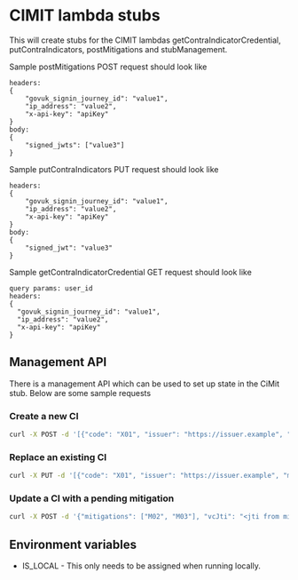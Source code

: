 # CIMIT lambda stubs
This will create stubs for the CIMIT lambdas getContraIndicatorCredential,
putContraIndicators, postMitigations and stubManagement.

Sample postMitigations POST request should look like
```
headers:
{
    "govuk_signin_journey_id": "value1",
    "ip_address": "value2",
    "x-api-key": "apiKey"
}
body:
{
    "signed_jwts": ["value3"]
}
```
Sample putContraIndicators PUT request should look like
```
headers:
{
    "govuk_signin_journey_id": "value1",
    "ip_address": "value2",
    "x-api-key": "apiKey"
}
body:
{
    "signed_jwt": "value3"
}
```
Sample getContraIndicatorCredential GET request should look like
```
query params: user_id
headers:
{
  "govuk_signin_journey_id": "value1",
  "ip_address": "value2",
  "x-api-key": "apiKey"
}
```

## Management API

There is a management API which can be used to set up state in the CiMit stub. Below are some sample requests

### Create a new CI

```bash
curl -X POST -d '[{"code": "X01", "issuer": "https://issuer.example", "mitigations": ["M01"], "issuanceDate": "2007-12-03T10:15:30.00Z", "document": "a-document-identifier"}]' -H "x-api-key: <API gateway API key>" https://<cimit-stub-domain>/user/<userId>/cis
```

### Replace an existing CI

```bash
curl -X PUT -d '[{"code": "X01", "issuer": "https://issuer.example", "mitigations": ["M01"], "issuanceDate": "2007-12-03T10:15:30.00Z", "document": "a-document-identifier"}]' -H "x-api-key: <API gateway API key>" https://<cimit-stub-domain>/user/<userId>/cis
```

### Update a CI with a pending mitigation

```bash
curl -X POST -d '{"mitigations": ["M02", "M03"], "vcJti": "<jti from mitigating VC>"}' -H "x-api-key: <API gateway API key>" https://<cimit-stub-domain>/user/<userId>/mitigations/<CIcode>
```

## Environment variables

* IS_LOCAL - This only needs to be assigned when running locally.